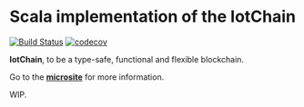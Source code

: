 Scala implementation of the IotChain
===

[![Build Status](https://travis-ci.com/c-block/jbok.svg?branch=master)](https://travis-ci.com/c-block/jbok)
[![codecov](https://codecov.io/gh/c-block/jbok/branch/master/graph/badge.svg)](https://codecov.io/gh/c-block/jbok)

**IotChain**, to be a type-safe, functional and flexible blockchain.

Go to the [**microsite**](https://c-block.github.io/jbok/) for more information.

WIP.

